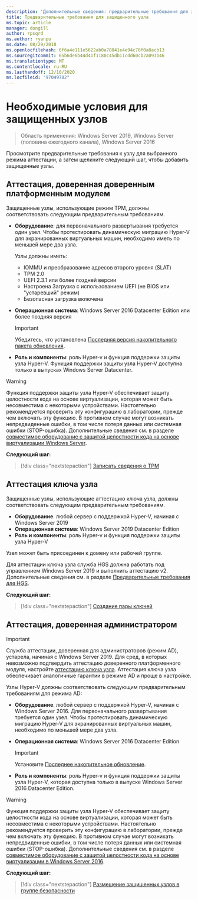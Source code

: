 ```yaml
---
description: 'Дополнительные сведения: предварительные требования для защищенных узлов'
title: Предварительные требования для защищенного узла
ms.topic: article
manager: dongill
author: rpsqrd
ms.author: ryanpu
ms.date: 08/29/2018
ms.openlocfilehash: 6f6a4e111e5622ab0a78041e4e94c76f0a8acb13
ms.sourcegitcommit: 65b6de6b44d41f1180c45db11cdd60cb2a093b46
ms.translationtype: MT
ms.contentlocale: ru-RU
ms.lasthandoff: 12/10/2020
ms.locfileid: "97049782"
---
```

# <a name="prerequisites-for-guarded-hosts"></a>Необходимые условия для защищенных узлов

>Область применения: Windows Server 2019, Windows Server (половина ежегодного канала), Windows Server 2016

Просмотрите предварительные требования к узлу для выбранного режима аттестации, а затем щелкните следующий шаг, чтобы добавить защищенные узлы.

## <a name="tpm-trusted-attestation"></a>Аттестация, доверенная доверенным платформенным модулем

Защищенные узлы, использующие режим TPM, должны соответствовать следующим предварительным требованиям.

-   **Оборудование**: для первоначального развертывания требуется один узел. Чтобы протестировать динамическую миграцию Hyper-V для экранированных виртуальных машин, необходимо иметь по меньшей мере два узла.

    Узлы должны иметь:

    - IOMMU и преобразование адресов второго уровня (SLAT)
    - TPM 2.0
    - UEFI 2.3.1 или более поздней версии
    - Настроена Загрузка с использованием UEFI (не BIOS или "устаревший" режим)
    - Безопасная загрузка включена

-   **Операционная система**: Windows Server 2016 Datacenter Edition или более поздняя версия

    > [!IMPORTANT]
    > Убедитесь, что установлена [Последняя версия накопительного пакета обновления](https://support.microsoft.com/help/4000825/windows-10-and-windows-server-2016-update-history).

-   **Роль и компоненты**: роль Hyper-v и функция поддержки защиты узла Hyper-V. Функция поддержки защиты узла Hyper-V доступна только в выпусках Windows Server Datacenter.

> [!WARNING]
> Функция поддержки защиты узла Hyper-V обеспечивает защиту целостности кода на основе виртуализации, которая может быть несовместима с некоторыми устройствами.
> Настоятельно рекомендуется проверить эту конфигурацию в лаборатории, прежде чем включать эту функцию.
> В противном случае могут возникать непредвиденные ошибки, в том числе потеря данных или системная ошибки (STOP-ошибка).
> Дополнительные сведения см. в разделе [совместимое оборудование с защитой целостности кода на основе виртуализации Windows Server](guarded-fabric-compatible-hardware-with-virtualization-based-protection-of-code-integrity.md).

**Следующий шаг:**
> [!div class="nextstepaction"]
> [Записать сведения о TPM](guarded-fabric-tpm-trusted-attestation-capturing-hardware.md)

## <a name="host-key-attestation"></a>Аттестация ключа узла

Защищенные узлы, использующие аттестацию ключа узла, должны соответствовать следующим предварительным требованиям.

- **Оборудование**. любой сервер с поддержкой Hyper-V, начиная с Windows Server 2019
- **Операционная система**: Windows Server 2019 Datacenter Edition
- **Роль и компоненты**: роль Hyper-v и функция поддержки защиты узла Hyper-V

Узел может быть присоединен к домену или рабочей группе.

Для аттестации ключа узла служба HGS должна работать под управлением Windows Server 2019 и выполнить аттестацию v2. Дополнительные сведения см. в разделе [Предварительные требования для HGS](guarded-fabric-prepare-for-hgs.md#prerequisites).

**Следующий шаг:**
> [!div class="nextstepaction"]
> [Создание пары ключей](guarded-fabric-create-host-key.md)

## <a name="admin-trusted-attestation"></a>Аттестация, доверенная администратором

>[!IMPORTANT]
>Служба аттестации, доверенная для администраторов (режим AD), устарела, начиная с Windows Server 2019. Для сред, в которых невозможно подтвердить аттестацию доверенного платформенного модуля, настройте [аттестацию ключа узла](#host-key-attestation). Аттестация ключа узла обеспечивает аналогичные гарантии в режиме AD и проще в настройке.

Узлы Hyper-V должны соответствовать следующим предварительным требованиям для режима AD:

-   **Оборудование**. любой сервер с поддержкой Hyper-V, начиная с Windows Server 2016. Для первоначального развертывания требуется один узел. Чтобы протестировать динамическую миграцию Hyper-V для экранированных виртуальных машин, необходимо по меньшей мере два узла.

-   **Операционная система**: Windows Server 2016 Datacenter Edition

    > [!IMPORTANT]
    > Установите [Последнее накопительное обновление](https://support.microsoft.com/help/4000825/windows-10-and-windows-server-2016-update-history).

-   **Роль и компоненты**: роль Hyper-v и функция поддержки защиты узла Hyper-V, которая доступна только в выпуске Windows Server 2016 Datacenter Edition.

> [!WARNING]
> Функция поддержки защиты узла Hyper-V обеспечивает защиту целостности кода на основе виртуализации, которая может быть несовместима с некоторыми устройствами.
> Настоятельно рекомендуется проверить эту конфигурацию в лаборатории, прежде чем включать эту функцию.
> В противном случае могут возникать непредвиденные ошибки, в том числе потеря данных или системная ошибки (STOP-ошибка).
> Дополнительные сведения см. в разделе [совместимое оборудование с защитой целостности кода на основе виртуализации в Windows Server 2016](guarded-fabric-compatible-hardware-with-virtualization-based-protection-of-code-integrity.md).

**Следующий шаг:**
> [!div class="nextstepaction"]
> [Размещение защищенных узлов в группе безопасности](guarded-fabric-admin-trusted-attestation-creating-a-security-group.md)
